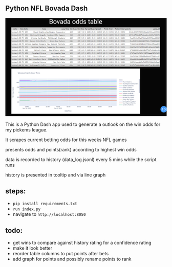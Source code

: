 ## Python NFL Bovada Dash

!['screenshot'](assets/Screenshot.png)

This is a Python Dash app used to generate a outlook on the win odds for my pickems league.

It scrapes current betting odds for this weeks NFL games

presents odds and points(rank) according to highest win odds

data is recorded to history (data_log.jsonl) every 5 mins while the script runs

history is presented in tooltip and via line graph

## steps:
- `pip install requirements.txt`
- `run index.py`
- navigate to `http://localhost:8050`

## todo:
- get wins to compare against history rating for a confidence rating
- make it look better
- reorder table columns to put points after bets
- add graph for points and possibly rename points to rank